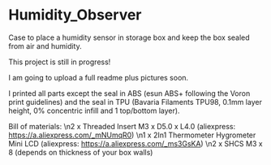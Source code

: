 # Humidity_Observer
Case to place a humidity sensor in storage box and keep the box sealed from air and humidity.

This project is still in progress!

I am going to upload a full readme plus pictures soon.

I printed all parts except the seal in ABS (esun ABS+ following the Voron print guidelines) and the seal in TPU (Bavaria Filaments TPU98, 0.1mm layer height, 0% concentric infill and 1 top/bottom layer).

Bill of materials:
\n2 x Threaded Insert M3 x D5.0 x L4.0 (aliexpress: https://a.aliexpress.com/_mNUmqR0)
\n1 x 2In1 Thermometer Hygrometer Mini LCD (aliexpress: https://a.aliexpress.com/_ms3GsKA)
\n2 x SHCS M3 x 8 (depends on thickness of your box walls)
